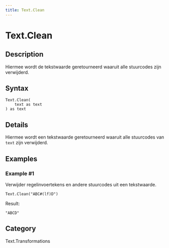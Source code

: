 ```yaml
---
title: Text.Clean
---
```


# Text.Clean


## Description

Hiermee wordt de tekstwaarde geretourneerd waaruit alle stuurcodes zijn verwijderd.


## Syntax

```powerquery
Text.Clean(
    text as text
) as text
```


## Details

Hiermee wordt een tekstwaarde geretourneerd waaruit alle stuurcodes van <code>text</code> zijn verwijderd.


## Examples

### Example #1 
Verwijder regelinvoertekens en andere stuurcodes uit een tekstwaarde.
```powerquery
Text.Clean("ABC#(lf)D")
```

Result: 
```powerquery
"ABCD"
```




## Category
Text.Transformations
